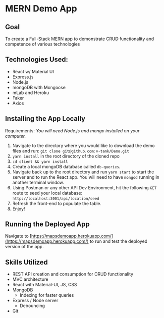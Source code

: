# MERN Demo App

## Goal
To create a Full-Stack MERN app to demonstrate CRUD functionality and competence of various technologies

## Technologies Used:
- React w/ Material UI
- Express.js
- Node.js
- mongoDB with Mongoose
- mLab and Heroku
- Faker
- Axios

## Installing the App Locally
Requirements: *You will need Node.js and mongo installed on your computer.*

1. Navigate to the directory where you would like to download the demo files and run:
 `git clone git@github.com:v-tank/Demo.git`
2. `yarn install` in the root directory of the cloned repo
3. `cd client && yarn install`
4. Create a local mongoDB database called `db-queries`.
5. Navigate back up to the root directory and run `yarn start` to start the server and to run the React app. You will need to have `mongod` running in another terminal window.
6. Using Postman or any other API Dev Environment, hit the following `GET` route to seed your local database: `http://localhost:3001/api/location/seed`
7. Refresh the front-end to populate the table.
8. Enjoy!

## Running the Deployed App
Navigate to [https://mapsdemoapp.herokuapp.com/](https://mapsdemoapp.herokuapp.com/) to run and test the deployed version of the app.

## Skills Utilized
- REST API creation and consumption for CRUD functionality
- MVC architecture
- React with Material-UI, JS, CSS
- MongoDB
  - Indexing for faster queries
- Express / Node server
  - Debouncing
- Git
